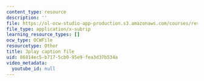 ```yaml
---
content_type: resource
description: ''
file: https://ol-ocw-studio-app-production.s3.amazonaws.com/courses/res-14-001-abdul-latif-jameel-poverty-action-lab-executive-training-evaluating-social-programs-2009-spring-2009/86814ec5b7175cb095e9fea3d37b534a_a7sDTYmqdSY.vtt
file_type: application/x-subrip
learning_resource_types: []
ocw_type: OCWFile
resourcetype: Other
title: 3play caption file
uid: 86814ec5-b717-5cb0-95e9-fea3d37b534a
video_metadata:
  youtube_id: null
---
```

